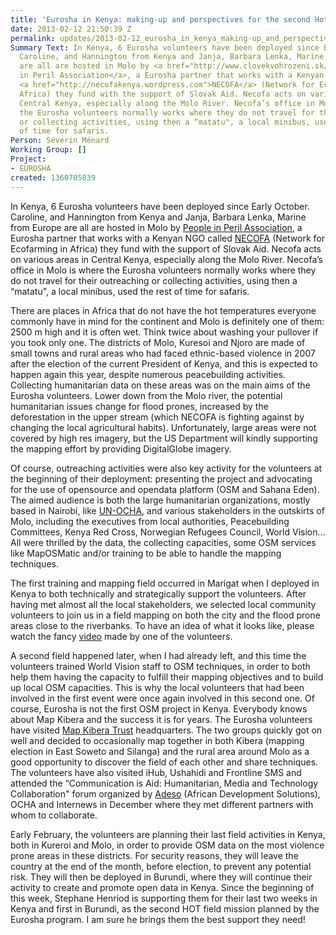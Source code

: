 ```yaml
---
title: 'Eurosha in Kenya: making-up and perspectives for the second Hot support'
date: 2013-02-12 21:50:39 Z
permalink: updates/2013-02-12_eurosha_in_kenya_making-up_and_perspectives_for_the_second_hot_support
Summary Text: In Kenya, 6 Eurosha volunteers have been deployed since Early October.
  Caroline, and Hannington from Kenya and Janja, Barbara Lenka, Marine from Europe
  are all are hosted in Molo by <a href="http://www.clovekvohrozeni.sk/en/">People
  in Peril Association</a>, a Eurosha partner that works with a Kenyan NGO called
  <a href="http://necofakenya.wordpress.com">NECOFA</a> (Network for Ecofarming in
  Africa) they fund with the support of Slovak Aid. Necofa acts on various areas in
  Central Kenya, especially along the Molo River. Necofa’s office in Molo is where
  the Eurosha volunteers normally works where they do not travel for their outreaching
  or collecting activities, using then a “matatu", a local minibus, used the rest
  of time for safaris.
Person: Séverin Ménard
Working Group: []
Project:
- EUROSHA
created: 1360705839
---
```


<p>In Kenya, 6 Eurosha volunteers have been deployed since Early October. Caroline, and Hannington from Kenya and Janja, Barbara Lenka, Marine from Europe are all are hosted in Molo by <a href="http://www.clovekvohrozeni.sk/en/">People in Peril Association</a>, a Eurosha partner that works with a Kenyan NGO called <a href="http://necofakenya.wordpress.com">NECOFA</a> (Network for Ecofarming in Africa) they fund with the support of Slovak Aid. Necofa acts on various areas in Central Kenya, especially along the Molo River. Necofa’s office in Molo is where the Eurosha volunteers normally works where they do not travel for their outreaching or collecting activities, using then a “matatu", a local minibus, used the rest of time for safaris.</p><p>There are places in Africa that do not have the hot temperatures everyone commonly have in mind for the continent and Molo is definitely one of them: 2500 m high and it is often wet. Think twice about washing your pullover if you took only one. The districts of Molo, Kuresoi and Njoro are made of small towns and rural areas who had faced ethnic-based violence in 2007 after the election of the current President of Kenya, and this is expected to happen again this year, despite numerous peacebuilding activities. Collecting humanitarian data on these areas was on the main aims of the Eurosha volunteers. Lower down from the Molo river, the potential humanitarian issues change for flood prones, increased by the deforestation in the upper stream (which NECOFA is fighting against by changing the local agricultural habits). Unfortunately, large areas were not covered by high res imagery, but the US Department will kindly supporting the mapping effort by providing DigitalGlobe imagery.</p><p>Of course, outreaching activities were also key activity for the volunteers at the beginning of their deployment: presenting the project and advocating for the use of opensource and opendata platform (OSM and Sahana Eden). The aimed audience is both the large humanitarian organizations, mostly based in Nairobi, like <a href="http://www.unocha.org/eastern-africa/">UN-OCHA</a>, and various stakeholders in the outskirts of Molo, including the executives from local authorities, Peacebuilding Committees, Kenya Red Cross, Norwegian Refugees Council, World Vision... All were thrilled by the data, the collecting capacities, some OSM services like MapOSMatic and/or training to be able to handle the mapping techniques.</p><p>The first training and mapping field occurred in Marigat when I deployed in Kenya to both technically and strategically support the volunteers. After having met almost all the local stakeholders, we selected local community volunteers to join us in a field mapping on both the city and the flood prone areas close to the riverbanks. To have an idea of what it looks like, please watch the fancy <a href="vimeo.com/54556023">video</a> made by one of the volunteers.</p><p>A second field happened later, when I had already left, and this time the volunteers trained World Vision staff to OSM techniques, in order to both help them having the capacity to fulfill their mapping objectives and to build up local OSM capacities. This is why the local volunteers that had been involved in the first event were once again involved in this second one. Of course, Eurosha is not the first OSM project in Kenya. Everybody knows about Map Kibera and the success it is for years. The Eurosha volunteers have visited <a href="http://www.mapkibera.org/blog/tag/map-kibera-trust/">Map Kibera Trust</a> headquarters. The two groups quickly got on well and decided to occasionally map together in both Kibera (mapping election in East Soweto and Silanga) and the rural area around Molo as a good opportunity to discover the field of each other and share techniques. The volunteers have also visited iHub, Ushahidi and Frontline SMS and attended the “Communication is Aid: Humanitarian, Media and Technology Collaboration" forum organized by <a href="http://adesoafrica.org/">Adeso</a> (African Development Solutions), OCHA and Internews in December where they met different partners with whom to collaborate.</p><p>Early February, the volunteers are planning their last field activities in Kenya, both in Kureroi and Molo, in order to provide OSM data on the most violence prone areas in these districts. For security reasons, they will leave the country at the end of the month, before election, to prevent any potential risk. They will then be deployed in Burundi, where they will continue their activity to create and promote open data in Kenya. Since the beginning of this week, Stephane Henriod is supporting them for their last two weeks in Kenya and first in Burundi, as the second HOT field mission planned by the Eurosha program. I am sure he brings them the best support they need!</p>
